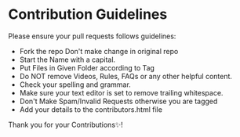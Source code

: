 # Contribution Guidelines

Please ensure your pull requests follows guidelines:

- Fork the repo Don't make change in original repo
- Start the Name with a capital.
- Put Files in Given Folder according to Tag 
- Do NOT remove Videos, Rules, FAQs or any other helpful content.
- Check your spelling and grammar.
- Make sure your text editor is set to remove trailing whitespace.
- Don't Make Spam/Invalid Requests otherwise you are tagged
- Add your details to the contributors.html file


Thank you for your Contributions✨!
